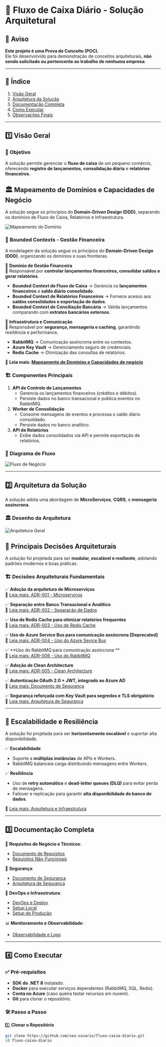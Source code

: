 # 📌 Fluxo de Caixa Diário - Solução Arquitetural

## 🚨 Aviso

**Este projeto é uma Prova de Conceito (POC).**  
Ele foi desenvolvido para demonstração de conceitos arquiteturais, **não sendo solicitado ou pertencente ao trabalho de nenhuma empresa**.

---

## 📖 Índice
1. [Visão Geral](#1-visão-geral)
2. [Arquitetura da Solução](#2-arquitetura-da-solução)
3. [Documentação Completa](#3-documentação-completa)
4. [Como Executar](#4-como-executar)
5. [Observações Finais](#5-observações-finais)

---

## 1️⃣ **Visão Geral**

### 🎯 **Objetivo**
A solução permite gerenciar o **fluxo de caixa** de um pequeno comércio, oferecendo **registro de lançamentos**, **consolidação diária** e **relatórios financeiros**.

## 🏛 Mapeamento de Domínios e Capacidades de Negócio

A solução segue os princípios do **Domain-Driven Design (DDD)**, separando os domínios de Fluxo de Caixa, Relatórios e Infraestrutura.

![Mapeamento do Domínio](./docs/images/dominio-bounded-contexts.png)

### 📌 **Bounded Contexts - Gestão Financeira**
A modelagem da solução segue os princípios do **Domain-Driven Design (DDD)**, organizando os domínios e suas fronteiras.

🔹 **Domínio de Gestão Financeira**  
📌 Responsável por **controlar lançamentos financeiros, consolidar saldos e gerar relatórios**.  
- **Bounded Context de Fluxo de Caixa** → Gerencia os **lançamentos financeiros** e **saldo diário consolidado**.  
- **Bounded Context de Relatórios Financeiros** → Fornece acesso aos **saldos consolidados e exportação de dados**.  
- **Bounded Context de Conciliação Bancária** → Valida lançamentos comparando com **extratos bancários externos**.  

🔹 **Infraestrutura e Comunicação**  
📌 Responsável por **segurança, mensageria e caching**, garantindo resiliência e performance.  
- **RabbitMQ** → Comunicação assíncrona entre os contextos.  
- **Azure Key Vault** → Gerenciamento seguro de credenciais.  
- **Redis Cache** → Otimização das consultas de relatórios.  

📄 **Leia mais: [Mapeamento de Domínios e Capacidades de negócio](./docs/requisitos/MapeamentoDominios.md)**  



### 🏗 **Componentes Principais**
1. **API de Controle de Lançamentos**  
   - Gerencia os lançamentos financeiros (créditos e débitos).  
   - Persiste dados no banco transacional e publica eventos no RabbitMQ.  
2. **Worker de Consolidação**  
   - Consome mensagens de eventos e processa o saldo diário consolidado.  
   - Persiste dados no banco analítico.  
3. **API de Relatórios**  
   - Exibe dados consolidados via API e permite exportação de relatórios.

### 🔄 **Diagrama de Fluxo**
![Fluxo de Negócio](./docs/images/fluxodenegocio.png)

---

## 2️⃣ **Arquitetura da Solução**

A solução adota uma abordagem de **MicroServiços**, **CQRS**, e **mensageria assíncrona**.

### 🏛 **Desenho da Arquitetura**
![Arquitetura Geral](./docs/images/diagramasolucao.png)

## 🔹 Principais Decisões Arquiteturais

A solução foi projetada para ser **modular, escalável e resiliente**, adotando padrões modernos e boas práticas.

### 🏗 **Decisões Arquiteturais Fundamentais**
✅ **Adoção da arquitetura de Microserviços**  
📄 [Leia mais: ADR-001 - Microserviços](./docs/adrs/ADR-001-Decisao-Adotar-Microservicos.md)

✅ **Separação entre Banco Transacional e Analítico**  
📄 [Leia mais: ADR-002 - Separação de Dados](./docs/adrs/ADR-002-Separacao-Dados-Transacional-e-Analitico.md)

✅ **Uso de Redis Cache para otimizar relatórios frequentes**  
📄 [Leia mais: ADR-003 - Uso de Redis Cache](./docs/adrs/ADR-003-Decisao-Sobre-Cache-Para-Relatorios-Diarios.md)

✅ **Uso de Azure Service Bus para comunicação assíncrona [Deprecated]**  
📄 [Leia mais: ADR-004 - Uso do Azure Sevice Bus](./docs/adrs/ADR-004-Decisao-Sobre-Azure-Service-Bus.md)

✅ **Uso do RabbitMQ para comunicação assíncrona **  
📄 [Leia mais: ADR-006 - Uso do RabbitMQ](./docs/adrs/ADR-006-Decisao-Usar-RabbitMQ.md)

✅ **Adoção de Clean Architecture**  
📄 [Leia mais: ADR-005 - Clean Architecture](./docs/adrs/ADR-005-Decisao-Sobre-Adocao-CleanArchtecture.md)



✅ **Autenticação OAuth 2.0 + JWT, integrado ao Azure AD**  
📄 [Leia mais: Documento de Segurança](./docs/requisitos/DocumentoDeSeguranca.md)

✅ **Segurança reforçada com Key Vault para segredos e TLS obrigatório**  
📄 [Leia mais: Arquitetura de Segurança](./docs/arquitetura/arquitetura-seguranca.md)

---

## 🚀 **Escalabilidade e Resiliência**

A solução foi projetada para ser **horizontamente escalável** e suportar alta disponibilidade.

✅ **Escalabilidade**  
- Suporte a **múltiplas instâncias** de APIs e Workers.  
- RabbitMQ balanceia carga distribuindo mensagens entre Workers.  

✅ **Resiliência**  
- Uso de **retry automático** e **dead-letter queues (DLQ)** para evitar perda de mensagens.  
- Failover e replicação para garantir **alta disponibilidade do banco de dados**.  

📄 [Leia mais: Arquitetura e Infraestrutura](./docs/arquitetura/arquitetura-geral.md)


---

## 3️⃣ **Documentação Completa**

📌 **Requisitos de Negócio e Técnicos**:
- [Documento de Requisitos](./docs/requisitos/documentorequisitos.md)  
- [Requisitos Não-Funcionais](./docs/requisitos/naofuncionais/requisitos-nao-funcionais.md)  

🔐 **Segurança**:
- [Documento de Segurança](./docs/requisitos/naofuncionais/seguranca.md)  
- [Arquitetura de Segurança](./docs/arquitetura/arquitetura-seguranca.md)  

🚀 **DevOps e Infraestrutura**:
- [DevOps e Deploy](./docs/requisitos/DevOpsEDeploy.md)  
- [Setup Local](./docs/setup/setup-local.md)  
- [Setup de Produção](./docs/setup/setup-deploy.md)  

📊 **Monitoramento e Observabilidade**:
- [Observabilidade e Logs](./docs/requisitos/Observabilidade.md)  

---

## 4️⃣ **Como Executar**

### ✅ **Pré-requisitos**
- **SDK do .NET 8** instalado.
- **Docker** para executar serviços dependentes (RabbitMQ, SQL, Redis).
- **Conta no Azure** (caso queira testar recursos em nuvem).
- **Git** para clonar o repositório.

### 🛠 **Passo a Passo**

1️⃣ **Clonar o Repositório**
```bash
git clone https://github.com/seu-usuario/fluxo-caixa-diario.git
cd fluxo-caixa-diario
